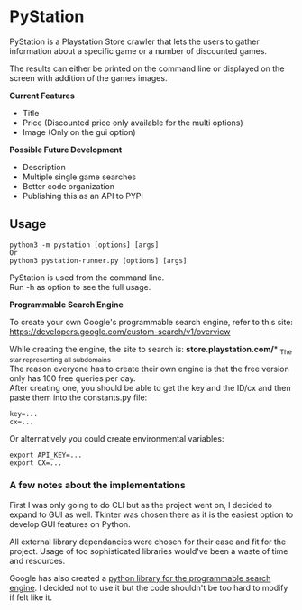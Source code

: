 # **PyStation**

PyStation is a Playstation Store crawler that lets the users to gather information about a specific game or a number of discounted games.  

The results can either be printed on the command line or displayed on the screen with addition of the games images.

**Current Features**
- Title
- Price (Discounted price only available for the multi options)
- Image (Only on the gui option)

**Possible Future Development**  
- Description
- Multiple single game searches
- Better code organization
- Publishing this as an API to PYPI

## **Usage**
    python3 -m pystation [options] [args]
    Or
    python3 pystation-runner.py [options] [args]

PyStation is used from the command line.  
Run -h as option to see the full usage.

**Programmable Search Engine**  

To create your own Google's programmable search engine, refer to this site: https://developers.google.com/custom-search/v1/overview
  
While creating the engine, the site to search is: **store.playstation.com/*** <sub>The star representing all subdomains</sub>  
The reason everyone has to create their own engine is that the free version only has 100 free queries per day.  
After creating one, you should be able to get the key and the ID/cx and then paste them into the constants.py file:

    key=...
    cx=...

Or alternatively you could create environmental variables:

    export API_KEY=...
    export CX=...

### **A few notes about the implementations**

First I was only going to do CLI but as the project went on, I decided to expand to GUI as well. Tkinter was chosen there as it is the easiest option to develop GUI features on Python.  

All external library dependancies were chosen for their ease and fit for the project. Usage of too sophisticated libraries would've been a waste of time and resources.

Google has also created a [python library for the programmable search engine](https://github.com/googleapis/google-api-python-client). I decided not to use it but the code shouldn't be too hard to modify if felt like it.